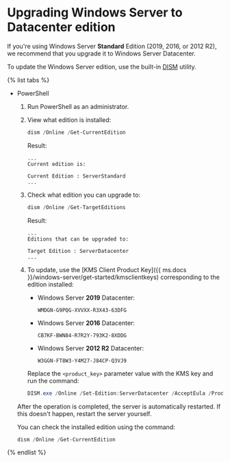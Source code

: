 # Upgrading Windows Server to Datacenter edition

If you're using Windows Server **Standard** Edition (2019, 2016, or 2012 R2), we recommend that you upgrade it to Windows Server Datacenter.

To update the Windows Server edition, use the built-in [DISM](https://docs.microsoft.com/en-us/windows-hardware/manufacture/desktop/dism-windows-edition-servicing-command-line-options) utility.

{% list tabs %}

- PowerShell

   1. Run PowerShell as an administrator.
   1. View what edition is installed:

      ```powershell
      dism /Online /Get-CurrentEdition
      ```

      Result:

      ```
      ...
      Current edition is:

      Current Edition : ServerStandard
      ...
      ```

   1. Check what edition you can upgrade to:

      ```powershell
      dism /Online /Get-TargetEditions
      ```

      Result:
      ```
      ...
      Editions that can be upgraded to:

      Target Edition : ServerDatacenter
      ...
      ```

   1. To update, use the [KMS Client Product Key]({{ ms.docs }}/windows-server/get-started/kmsclientkeys) corresponding to the edition installed:
      * Windows Server **2019** Datacenter:
         ```
         WMDGN-G9PQG-XVVXX-R3X43-63DFG
         ```
      * Windows Server **2016** Datacenter:
         ```
         CB7KF-BWN84-R7R2Y-793K2-8XDDG
         ```
      * Windows Server **2012 R2** Datacenter:
         ```
         W3GGN-FT8W3-Y4M27-J84CP-Q3VJ9
         ```

      Replace the `<product_key>` parameter value with the KMS key and run the command:

      ```powershell
      DISM.exe /Online /Set-Edition:ServerDatacenter /AcceptEula /ProductKey:<product_key>
      ```

   After the operation is completed, the server is automatically restarted. If this doesn't happen, restart the server yourself.

   You can check the installed edition using the command:

   ```powershell
   dism /Online /Get-CurrentEdition
   ```

{% endlist %}

